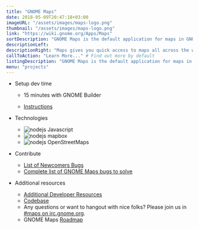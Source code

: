 ```yaml
---
title: "GNOME Maps"
date: 2018-05-09T20:47:18+03:00
imageURL: "/assets/images/maps-logo.png"
thumbnail: "/assets/images/maps-logo.png"
link: "https://wiki.gnome.org/Apps/Maps"
sortDescription: "GNOME Maps is the default application for maps in GNOME which serves millions of people worldwide. It's simple and written in Javascript using the collaborative OpenStreetMap database."
descriptionLeft:
descriptionRight: "Maps gives you quick access to maps all across the world. We use the collaborative OpenStreetMap database, enabling our users to make smaller changes to places and points-of-interests. The map tiles are provided to us by mapbox."
callToAction: "Learn More..." # Find out more by default
listingDescription: "GNOME Maps is the default application for maps in GNOME which serves millions of people worldwide." # The description of the project for the project listing, if no description is provided the content of the sortDescription will be used
menu: "projects"
---
```


* Setup dev time

  * 15 minutes with GNOME Builder


  * [Instructions](https://wiki.gnome.org/Newcomers/BuildGnome)

* Technologies

  * ![nodejs](/assets/images/js.jpg) Javascript
  * ![nodejs](/assets/images/mapbox-logo.jpg) mapbox
  * ![nodejs](/assets/images/osm-logo.jpg) OpenStreetMaps

* Contribute

  * [List of Newcomers Bugs](https://bugzilla.gnome.org/buglist.cgi?product=gnome-maps&bug_status=UNCONFIRMED&bug_status=NEW&bug_status=ASSIGNED&bug_status=REOPENED&keywords=newcomers&resolution=---&columnlist=component%2Cchangeddate%2Cbug_severity%2Cpriority%2Cshort_desc&order=changeddate%20DESC%2Ccomponent&list_id=64327)
  * [Complete list of GNOME Maps bugs to solve](https://bugzilla.gnome.org/buglist.cgi?quicksearch=product%3A%22gnome-maps%22%20&list_id=88924)

* Additional resources

  * [Additional Developer Resources](https://wiki.gnome.org/Apps/Maps/Resources)
  * [Codebase](https://git.gnome.org/)
  * Any questions or want to hangout with nice folks? Please join us in [#maps on irc.gnome.org](irc://irc.gnome.org/%23polari).
  * GNOME Maps [Roadmap](https://wiki.gnome.org/Apps/Maps/Roadmap)
